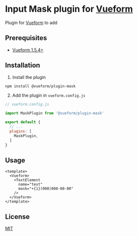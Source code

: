 # Input Mask plugin for [Vueform](https://github.com/vueform/vueform)

Plugin for [Vueform](https://github.com/vueform/vueform) to add 

## Prerequisites

- [Vueform 1.5.4+](https://github.com/vueform/vueform)

## Installation

1. Install the plugin

```bash
npm install @vueform/plugin-mask
```

2. Add the plugin in `vueform.config.js`

```js
// vueform.config.js

import MaskPlugin from '@vueform/plugin-mask'

export default {
  // ...
  plugins: [
    MaskPlugin,
  ]
}

```

## Usage

```vue
<template>
  <Vueform>
    <TextElement
      name="text"
      mask="+{1}(000)000-00-00"
    />
  </Vueform>
</template>
```

## License

[MIT](https://opensource.org/licenses/MIT)